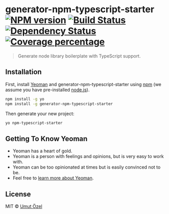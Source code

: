 # generator-npm-typescript-starter [![NPM version][npm-image]][npm-url] [![Build Status][travis-image]][travis-url] [![Dependency Status][daviddm-image]][daviddm-url] [![Coverage percentage][coveralls-image]][coveralls-url]
> Generate node library boilerplate with TypeScript support.

## Installation

First, install [Yeoman](http://yeoman.io) and generator-npm-typescript-starter using [npm](https://www.npmjs.com/) (we assume you have pre-installed [node.js](https://nodejs.org/)).

```bash
npm install -g yo
npm install -g generator-npm-typescript-starter
```

Then generate your new project:

```bash
yo npm-typescript-starter
```

## Getting To Know Yeoman

 * Yeoman has a heart of gold.
 * Yeoman is a person with feelings and opinions, but is very easy to work with.
 * Yeoman can be too opinionated at times but is easily convinced not to be.
 * Feel free to [learn more about Yeoman](http://yeoman.io/).

## License

MIT © [Umut Özel](umutozel.com)

[npm-image]: https://badge.fury.io/js/generator-npm-typescript-starter.svg
[npm-url]: https://npmjs.org/package/generator-npm-typescript-starter
[travis-image]: https://travis-ci.org/umutozel/generator-npm-typescript-starter.svg?branch=master
[travis-url]: https://travis-ci.org/umutozel/generator-npm-typescript-starter
[daviddm-image]: https://david-dm.org/umutozel/generator-npm-typescript-starter.svg?theme=shields.io
[daviddm-url]: https://david-dm.org/umutozel/generator-npm-typescript-starter
[coveralls-image]: https://coveralls.io/repos/umutozel/generator-npm-typescript-starter/badge.svg
[coveralls-url]: https://coveralls.io/r/umutozel/generator-npm-typescript-starter
